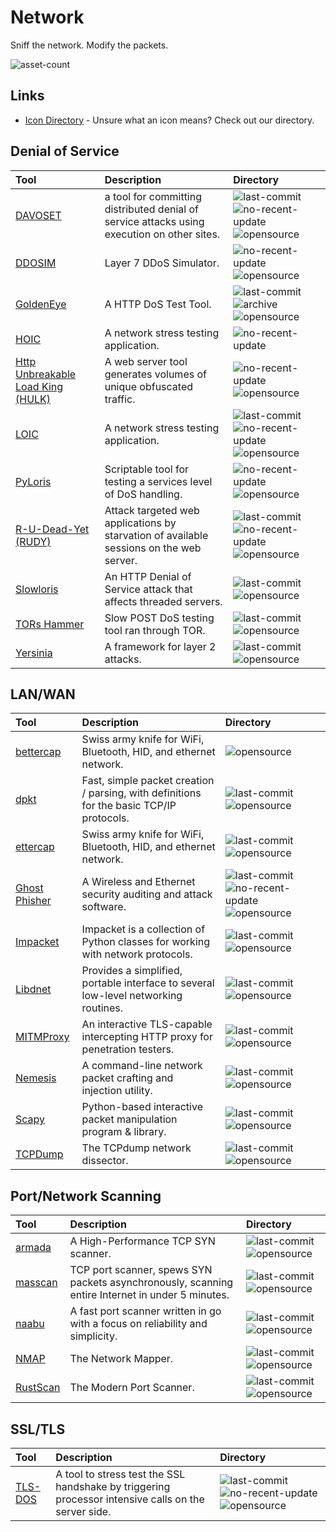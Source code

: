 # Network

Sniff the network. Modify the packets.

![asset-count](https://img.shields.io/badge/Tools%20%26%20Resources%20Available-27-3c85d4?style=for-the-badge)

## Links <!-- {docsify-ignore} -->

- [Icon Directory](../ICONS.md) - Unsure what an icon means? Check out our directory.

## Denial of Service

| Tool | Description | Directory |
| :--- | :--- | :--- |
| [DAVOSET](https://github.com/MustLive/DAVOSET) | a tool for committing distributed denial of service attacks using execution on other sites. | ![last-commit](https://img.shields.io/github/last-commit/MustLive/DAVOSET?color=3c85d4&style=flat-square) ![no-recent-update](https://raw.githubusercontent.com/0xPGP/SecTools/main/docs/icons/no-recent-update.png)  ![opensource](https://raw.githubusercontent.com/0xPGP/SecTools/main/docs/icons/opensource.png) |
| [DDOSIM](https://sourceforge.net/projects/ddosim/) | Layer 7 DDoS Simulator. | ![no-recent-update](https://raw.githubusercontent.com/0xPGP/SecTools/main/docs/icons/no-recent-update.png)  ![opensource](https://raw.githubusercontent.com/0xPGP/SecTools/main/docs/icons/opensource.png) |
| [GoldenEye](https://github.com/jseidl/GoldenEye) | A HTTP DoS Test Tool. | ![last-commit](https://img.shields.io/github/last-commit/jseidl/GoldenEye?color=3c85d4&style=flat-square) ![archive](https://raw.githubusercontent.com/0xPGP/SecTools/main/docs/icons/archive.png) ![opensource](https://raw.githubusercontent.com/0xPGP/SecTools/main/docs/icons/opensource.png) |
| [HOIC](https://sourceforge.net/projects/highorbitioncannon/) | A network stress testing application. | ![no-recent-update](https://raw.githubusercontent.com/0xPGP/SecTools/main/docs/icons/no-recent-update.png) |
| [Http Unbreakable Load King \(HULK\)](https://packetstormsecurity.com/files/112856/HULK-Http-Unbearable-Load-King.html) | A web server tool generates volumes of unique obfuscated traffic. | ![no-recent-update](https://raw.githubusercontent.com/0xPGP/SecTools/main/docs/icons/no-recent-update.png) ![opensource](https://raw.githubusercontent.com/0xPGP/SecTools/main/docs/icons/opensource.png) |
| [LOIC](https://github.com/NewEraCracker/LOIC) | A network stress testing application. | ![last-commit](https://img.shields.io/github/last-commit/NewEraCracker/LOIC?color=3c85d4&style=flat-square) ![no-recent-update](https://raw.githubusercontent.com/0xPGP/SecTools/main/docs/icons/no-recent-update.png) ![opensource](https://raw.githubusercontent.com/0xPGP/SecTools/main/docs/icons/opensource.png) |
| [PyLoris](https://motoma.io/pyloris/) | Scriptable tool for testing a services level of DoS handling. | ![no-recent-update](https://raw.githubusercontent.com/0xPGP/SecTools/main/docs/icons/no-recent-update.png) ![opensource](https://raw.githubusercontent.com/0xPGP/SecTools/main/docs/icons/opensource.png) |
| [R-U-Dead-Yet \(RUDY\)](https://github.com/sahilchaddha/rudyjs) | Attack targeted web applications by starvation of available sessions on the web server. | ![last-commit](https://img.shields.io/github/last-commit/sahilchaddha/rudyjs?color=3c85d4&style=flat-square) ![no-recent-update](https://raw.githubusercontent.com/0xPGP/SecTools/main/docs/icons/no-recent-update.png) ![opensource](https://raw.githubusercontent.com/0xPGP/SecTools/main/docs/icons/opensource.png) |
| [Slowloris](https://github.com/gkbrk/slowloris) | An HTTP Denial of Service attack that affects threaded servers. | ![last-commit](https://img.shields.io/github/last-commit/gkbrk/slowloris?color=3c85d4&style=flat-square) ![opensource](https://raw.githubusercontent.com/0xPGP/SecTools/main/docs/icons/opensource.png) |
| [TORs Hammer](https://github.com/Karlheinzniebuhr/torshammer) | Slow POST DoS testing tool ran through TOR. | ![last-commit](https://img.shields.io/github/last-commit/Karlheinzniebuhr/torshammer?color=3c85d4&style=flat-square) ![opensource](https://raw.githubusercontent.com/0xPGP/SecTools/main/docs/icons/opensource.png) |
| [Yersinia](https://github.com/tomac/yersinia) | A framework for layer 2 attacks. | ![last-commit](https://img.shields.io/github/last-commit/tomac/yersinia?color=3c85d4&style=flat-square) ![opensource](https://raw.githubusercontent.com/0xPGP/SecTools/main/docs/icons/opensource.png) |

## LAN/WAN

| Tool | Description | Directory |
| :--- | :--- | :--- |
| [bettercap](https://www.bettercap.org/) | Swiss army knife for WiFi, Bluetooth, HID, and ethernet network. | ![opensource](https://raw.githubusercontent.com/0xPGP/SecTools/main/docs/icons/opensource.png) |
| [dpkt](https://github.com/kbandla/dpkt) | Fast, simple packet creation / parsing, with definitions for the basic TCP/IP protocols. | ![last-commit](https://img.shields.io/github/last-commit/kbandla/dpkt?color=3c85d4&style=flat-square) ![opensource](https://raw.githubusercontent.com/0xPGP/SecTools/main/docs/icons/opensource.png) |
| [ettercap](https://github.com/Ettercap/ettercap) | Swiss army knife for WiFi, Bluetooth, HID, and ethernet network. | ![last-commit](https://img.shields.io/github/last-commit/Ettercap/ettercap?color=3c85d4&style=flat-square) ![opensource](https://raw.githubusercontent.com/0xPGP/SecTools/main/docs/icons/opensource.png) |
| [Ghost Phisher](https://github.com/savio-code/ghost-phisher) | A Wireless and Ethernet security auditing and attack software. | ![last-commit](https://img.shields.io/github/last-commit/savio-code/ghost-phisher?color=3c85d4&style=flat-square) ![no-recent-update](https://raw.githubusercontent.com/0xPGP/SecTools/main/docs/icons/no-recent-update.png) ![opensource](https://raw.githubusercontent.com/0xPGP/SecTools/main/docs/icons/opensource.png) |
| [Impacket](https://github.com/SecureAuthCorp/impacket) | Impacket is a collection of Python classes for working with network protocols. | ![last-commit](https://img.shields.io/github/last-commit/SecureAuthCorp/impacket?color=3c85d4&style=flat-square) ![opensource](https://raw.githubusercontent.com/0xPGP/SecTools/main/docs/icons/opensource.png) |
| [Libdnet](https://github.com/ofalk/libdnet) | Provides a simplified, portable interface to several low-level networking routines. | ![last-commit](https://img.shields.io/github/last-commit/ofalk/libdnet?color=3c85d4&style=flat-square) ![opensource](https://raw.githubusercontent.com/0xPGP/SecTools/main/docs/icons/opensource.png) |
| [MITMProxy](https://github.com/mitmproxy/mitmproxy) | An interactive TLS-capable intercepting HTTP proxy for penetration testers. | ![last-commit](https://img.shields.io/github/last-commit/mitmproxy/mitmproxy?color=3c85d4&style=flat-square) ![opensource](https://raw.githubusercontent.com/0xPGP/SecTools/main/docs/icons/opensource.png) |
| [Nemesis](https://github.com/libnet/nemesis) | A command-line network packet crafting and injection utility. | ![last-commit](https://img.shields.io/github/last-commit/libnet/nemesis?color=3c85d4&style=flat-square) ![opensource](https://raw.githubusercontent.com/0xPGP/SecTools/main/docs/icons/opensource.png) |
| [Scapy](https://github.com/secdev/scapy) | Python-based interactive packet manipulation program & library. | ![last-commit](https://img.shields.io/github/last-commit/secdev/scapy?color=3c85d4&style=flat-square) ![opensource](https://raw.githubusercontent.com/0xPGP/SecTools/main/docs/icons/opensource.png) |
| [TCPDump](https://github.com/the-tcpdump-group/tcpdump) | The TCPdump network dissector. | ![last-commit](https://img.shields.io/github/last-commit/the-tcpdump-group/tcpdump?color=3c85d4&style=flat-square) ![opensource](https://raw.githubusercontent.com/0xPGP/SecTools/main/docs/icons/opensource.png) |

## Port/Network Scanning

| Tool | Description | Directory |
| :--- | :--- | :--- |
| [armada](https://github.com/resyncgg/armada) | A High-Performance TCP SYN scanner. | ![last-commit](https://img.shields.io/github/last-commit/resyncgg/armada?color=3c85d4&style=flat-square) ![opensource](https://raw.githubusercontent.com/0xPGP/SecTools/main/docs/icons/opensource.png) |
| [masscan](https://github.com/robertdavidgraham/masscan) | TCP port scanner, spews SYN packets asynchronously, scanning entire Internet in under 5 minutes. | ![last-commit](https://img.shields.io/github/last-commit/robertdavidgraham/masscan?color=3c85d4&style=flat-square) ![opensource](https://raw.githubusercontent.com/0xPGP/SecTools/main/docs/icons/opensource.png) |
| [naabu](https://github.com/projectdiscovery/naabu) | A fast port scanner written in go with a focus on reliability and simplicity. | ![last-commit](https://img.shields.io/github/last-commit/projectdiscovery/naabu?color=3c85d4&style=flat-square) ![opensource](https://raw.githubusercontent.com/0xPGP/SecTools/main/docs/icons/opensource.png) |
| [NMAP](https://github.com/nmap/nmap) | The Network Mapper. | ![last-commit](https://img.shields.io/github/last-commit/nmap/nmap?color=3c85d4&style=flat-square) ![opensource](https://raw.githubusercontent.com/0xPGP/SecTools/main/docs/icons/opensource.png) |
| [RustScan](https://github.com/RustScan/RustScan) | The Modern Port Scanner. | ![last-commit](https://img.shields.io/github/last-commit/RustScan/RustScan?color=3c85d4&style=flat-square) ![opensource](https://raw.githubusercontent.com/0xPGP/SecTools/main/docs/icons/opensource.png) |

## SSL/TLS

| Tool | Description | Directory |
| :--- | :--- | :--- |
| [TLS-DOS](https://github.com/azet/thc-tls-dos) | A tool to stress test the SSL handshake by triggering processor intensive calls on the server side. | ![last-commit](https://img.shields.io/github/last-commit/azet/thc-tls-dos?color=3c85d4&style=flat-square) ![no-recent-update](https://raw.githubusercontent.com/0xPGP/SecTools/main/docs/icons/no-recent-update.png) ![opensource](https://raw.githubusercontent.com/0xPGP/SecTools/main/docs/icons/opensource.png) |

